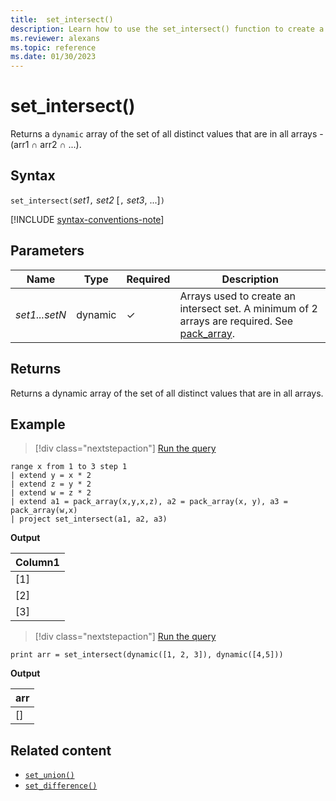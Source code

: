 ```yaml
---
title:  set_intersect()
description: Learn how to use the set_intersect() function to create a set of the distinct values that are in all the array inputs.
ms.reviewer: alexans
ms.topic: reference
ms.date: 01/30/2023
---
```

# set_intersect()

Returns a `dynamic` array of the set of all distinct values that are in all arrays - (arr1 ∩ arr2 ∩ ...).

## Syntax

`set_intersect(`*set1*`,` *set2* [`,` *set3*, ...]`)`

[!INCLUDE [syntax-conventions-note](../../includes/syntax-conventions-note.md)]

## Parameters

| Name | Type | Required | Description |
|--|--|--|--|
| *set1...setN* | dynamic | &check; | Arrays used to create an intersect set. A minimum of 2 arrays are required. See [pack_array](packarrayfunction.md).|

## Returns

Returns a dynamic array of the set of all distinct values that are in all arrays.

## Example

> [!div class="nextstepaction"]
> <a href="https://dataexplorer.azure.com/clusters/help/databases/Samples?query=H4sIAAAAAAAAA13MsQ7CMAwE0J2vuLFBWdLOfEtlFYMAkUSOpSYVH48zoTDeO/uE4p1RcZP0RoAmLCjKGeH0AVfleEXDxS7OmH90GLWRdqNjJApmmbbXSiLUpuqbr/5wHjT/N2idl5F3X53NZUlP3hSFdX1EZSmWJgp9pz+5L5hXyQHGAAAA" target="_blank">Run the query</a>

```kusto
range x from 1 to 3 step 1
| extend y = x * 2
| extend z = y * 2
| extend w = z * 2
| extend a1 = pack_array(x,y,x,z), a2 = pack_array(x, y), a3 = pack_array(w,x)
| project set_intersect(a1, a2, a3)
```

**Output**

|Column1|
|---|
|[1]|
|[2]|
|[3]|

> [!div class="nextstepaction"]
> <a href="https://dataexplorer.azure.com/clusters/help/databases/Samples?query=H4sIAAAAAAAAAysoyswrUUgsKlKwVShOLYkH8lKLilOTSzRSKvMSczOTNaINdRSMdBSMYzV1FOBiJjqmsZqaAI3W9uo9AAAA" target="_blank">Run the query</a>

```kusto
print arr = set_intersect(dynamic([1, 2, 3]), dynamic([4,5]))
```

**Output**

|arr|
|---|
|[]|

## Related content

* [`set_union()`](setunionfunction.md)
* [`set_difference()`](setdifferencefunction.md)
